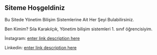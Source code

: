 [](https://www.osmaniye.edu.tr/Resource/Images/osmaniye-korkut-ata-universitesi.png)
## Siteme Hoşgeldiniz
Bu Sitede Yönetim Bilişim Sistemlerine Ait Her Şeyi Bulabilirsiniz.




Ben Kimim?
Sıla Karakılçık, Yönetim bilişim sistemleri 1. sınıf öğrencisiyim.

İnstagram:
[enter link description here](https://www.instagram.com/sila.krklck/)

Linkedin:
[enter link description here](https://www.linkedin.com/in/s%C4%B1la-karak%C4%B1l%C3%A7%C4%B1k-85aa66223/)
